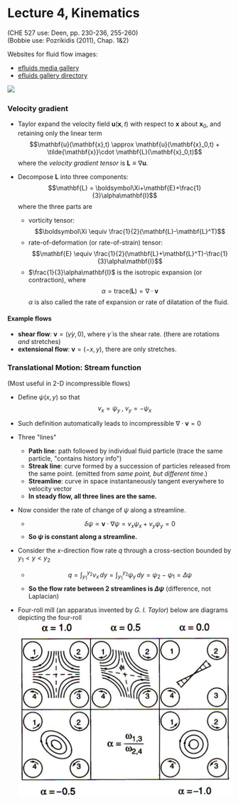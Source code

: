 # Lecture 4, Kinematics
(CHE 527 use: Deen, pp. 230-236, 255-260)  
(Bobbie use: Pozrikidis (2011), Chap. 1&2)


Websites for fluid flow images:

- [efluids media gallery](http://media.efluids.com/galleries/all)
- [efluids gallery directory](http://www.efluids.com/efluids/gallery/)

![](http://media.efluids.com/images/medium/114/114_scaled.jpg)

### Velocity gradient

- Taylor expand the velocity field $\mathbf{u}(\mathbf{x},t)$ with respect to $\mathbf{x}$ about $\mathbf{x}_0$, and retaining only the linear term
$$\mathbf{u}(\mathbf{x},t) \approx \mathbf{u}(\mathbf{x}_0,t) + \tilde{\mathbf{x}}\cdot \mathbf{L}(\mathbf{x}_0,t)$$
where the *velocity gradient tensor* is $\mathbf{L} \equiv \nabla\mathbf{u}$.

- Decompose $\mathbf{L}$ into three components: $$\mathbf{L} = \boldsymbol\Xi+\mathbf{E}+\frac{1}{3}\alpha\mathbf{I}$$
where the three parts are

    - vorticity tensor: $$\boldsymbol\Xi \equiv \frac{1}{2}(\mathbf{L}-\mathbf{L}^T)$$
    - rate-of-deformation (or rate-of-strain) tensor: $$\mathbf{E} \equiv \frac{1}{2}(\mathbf{L}+\mathbf{L}^T)-\frac{1}{3}\alpha\mathbf{I}$$
    - $\frac{1}{3}\alpha\mathbf{I}$ is the isotropic expansion (or contraction), where $$\alpha = \text{trace}(\mathbf{L}) = \nabla\cdot\mathbf{v}$$ 
$\alpha$ is also called the rate of expansion or rate of dilatation of the fluid.

#### Example flows

- **shear flow**: $\mathbf{v} = (\dot{\gamma} y,0)$, where $\dot{\gamma}$ is the shear rate. (there are rotations *and* stretches)
- **extensional flow**: $\mathbf{v} = (-x,y)$, there are only stretches.


### Translational Motion: Stream function
(Most useful in 2-D incompressible flows)

- Define $\psi(x,y)$ so that $$v_x = \psi_y\;,\; v_y = -\psi_x$$
- Such definition automatically leads to incompressible $\nabla\cdot\mathbf{v}=0$
- Three "lines"
    - **Path line**: path followed by individual fluid particle (trace the same particle, "contains history info")
    - **Streak line**: curve formed by a succession of particles released from the same point. (emitted from *same point, but different time*.)
    - **Streamline**: curve in space instantaneously tangent everywhere to velocity vector
    - **In steady flow, all three lines are the same.**

- Now consider the rate of change of $\psi$ along a streamline. 
    - $$\delta\psi \propto \mathbf{v}\cdot\nabla\psi = v_x\psi_x+v_y\psi_y=0$$
    - **So $\psi$ is constant along a streamline.**

- Consider the $x$-direction flow rate $q$ through a cross-section bounded by $y_1<y<y_2$
    - $$q = \int_{y_1}^{y_2} v_x\,dy = \int_{y_1}^{y_2} \psi_y\,dy = \psi_2-\psi_1 = \Delta \psi$$
    - **So the flow rate between 2 streamlines is $\Delta \psi$** (difference, not Laplacian)

- Four-roll mill (an apparatus invented by *G. I. Taylor*) below are diagrams depicting the four-roll
    ![](four-roller.png)


    